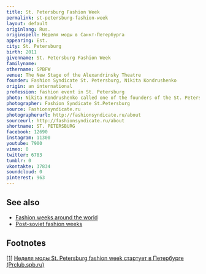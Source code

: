 ```yaml
---
title: St. Petersburg Fashion Week
permalink: st-petersburg-fashion-week
layout: default
originlang: Rus.
originspell: Неделя моды в Санкт-Петербурга
appearing: Est.
city: St. Petersburg
birth: 2011
givenname: St. Petersburg Fashion Week
familyname:
othername: SPBFW
venue: The New Stage of the Alexandrinsky Theatre
founder: Fashion Syndicate St. Petersburg, Nikita Kondrushenko
origin: an international
profession: fashion event in St. Petersburg
photo: Nikita Kondrushenko called one of the founders of the St. Petersburg glamor
photographer: Fashion Syndicate St.Petersburg
source: Fashionsyndicate.ru
photographerurl: http://fashionsyndicate.ru/about
sourceurl: http://fashionsyndicate.ru/about
shortname: ST. PETERSBURG
facebook: 12690
instagram: 11300
youtube: 7900
vimeo: 0
twitter: 6783
tumblr: 0
vkontakte: 37834
soundcloud: 0
pinterest: 963
---
```


## See also

+ [Fashion weeks around the world](fashion-weeks-around-the-world)
+ [Post-soviet fashion weeks](post-soviet-fashion-weeks)

## Footnotes

[[1]](#a1) <span id="f1"></span> [Неделя моды St. Petersburg fashion week стартует в Петербурге (Prclub.spb.ru)](http://prclub.spb.ru/2018/10/18/st-petersburg-fashion-week/)
